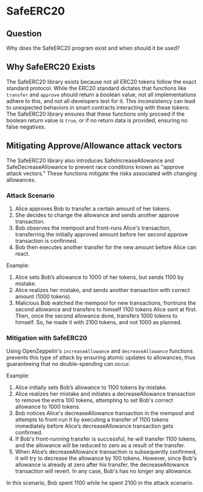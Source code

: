 # SafeERC20

## Question

Why does the SafeERC20 program exist and when should it be used?

## Why SafeERC20 Exists

The SafeERC20 library exists because not all ERC20 tokens follow the exact standard protocol. While the ERC20 standard dictates that functions like `transfer` and `approve` should return a boolean value, not all implementations adhere to this, and not all developers test for it. This inconsistency can lead to unexpected behaviors in smart contracts interacting with these tokens. The SafeERC20 library ensures that these functions only proceed if the boolean return value is `true`, or if no return data is provided, ensuring no false negatives.

## Mitigating Approve/Allowance attack vectors

The SafeERC20 library also introduces SafeIncreaseAllowance and SafeDecreaseAllowance to prevent race conditions known as "approve attack vectors." These functions mitigate the risks associated with changing allowances.

### Attack Scenario

1. Alice approves Bob to transfer a certain amount of her tokens.
1. She decides to change the allowance and sends another approve transaction.
1. Bob observes the mempool and front-runs Alice's transaction, transferring the initially approved amount before her second approve transaction is confirmed.
1. Bob then executes another transfer for the new amount before Alice can react.

Example:

1. Alice sets Bob’s allowance to 1000 of her tokens, but sends 1100 by mistake.
1. Alice realizes her mistake, and sends another transaction with correct amount (1000 tokens).
1. Malicious Bob watched the mempool for new transactions, frontruns the second allowance and transfers to himself 1100 tokens Alice sent at first. Then, once the second allowance done, transfers 1000 tokens to himself. So, he made it with 2100 tokens, and not 1000 as planned.

### Mitigation with SafeERC20

Using OpenZeppelin's `increaseAllowance` and `decreaseAllowance` functions prevents this type of attack by ensuring atomic updates to allowances, thus guaranteeing that no double-spending can occur.

Example:

1. Alice initially sets Bob’s allowance to 1100 tokens by mistake.
1. Alice realizes her mistake and initiates a decreaseAllowance transaction to remove the extra 100 tokens, attempting to set Bob's correct allowance to 1000 tokens.
1. Bob notices Alice's decreaseAllowance transaction in the mempool and attempts to front-run it by executing a transfer of 1100 tokens immediately before Alice’s decreaseAllowance transaction gets confirmed.
1. If Bob's front-running transfer is successful, he will transfer 1100 tokens, and the allowance will be reduced to zero as a result of the transfer.
1. When Alice’s decreaseAllowance transaction is subsequently confirmed, it will try to decrease the allowance by 100 tokens. However, since Bob's allowance is already at zero after his transfer, the decreaseAllowance transaction will revert. In any case, Bob's has no longer any allowance.

In this scenario, Bob spent 1100 while he spent 2100 in the attack scenario.
